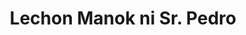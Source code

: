 ---
title: "Lechon Manok ni Sr. Pedro"
url: /san-pablo/lechon-manok-ni-sr-pedro/
shop: Lebensmittel
---